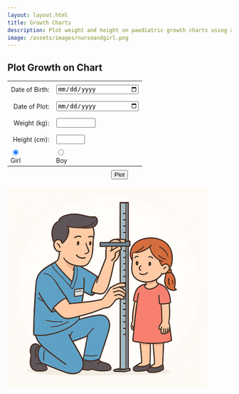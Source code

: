 ```yaml
---
layout: layout.html
title: Growth Charts
description: Plot weight and height on paediatric growth charts using age, sex, and date of measurement. Useful in consultations for visualising growth trends, monitoring progress, and identifying problems with growth.
image: /assets/images/nurseandgirl.png
---
```


<h2>Plot Growth on Chart</h2>

<form id="input-section" onsubmit="return false;">
  <table style="margin: 0 auto; border-collapse: collapse;">
    <tr>
      <td style="text-align: right; padding: 0.5rem;"><label for="dob">Date of Birth:</label></td>
      <td style="padding: 0.5rem;"><input type="date" id="dob" style = "min-width: 180px; max-width: 180px;" oninput="checkFormCompletion()"></td>
    </tr>
    <tr>
      <td style="text-align: right; padding: 0.5rem;"><label for="dateofplot">Date of Plot:</label></td>
      <td style="padding: 0.5rem;"><input type="date" id="dateofplot" style = "min-width: 180px; max-width: 180px;" oninput="checkFormCompletion()">
      </td>
    </tr>
    <tr>
      <td style="text-align: right; padding: 0.5rem;"><label for="weight">Weight (kg):</label></td>
      <td style="padding: 0.5rem;"><input type="number" id="weight" min = "0" max = "150" step="0.01" oninput="checkFormCompletion()"></td>
    </tr>
    <tr>
      <td style="text-align: right; padding: 0.5rem;"><label for="height">Height (cm):</label></td>
      <td style="padding: 0.5rem;"><input type="number" id="height" min = "30" max = "250" step="1" oninput="checkFormCompletion()"></td>
    </tr>
    <tr>  
      <td><input type="radio" name="sex" value="girl" id="girl" onclick="updateCartoon()" checked><br><label for="girl">Girl</label></td>
      <td><input type="radio" name="sex" value="boy" id="boy" onclick="updateCartoon()"><br><label for="boy">Boy</label>
    </tr>
  </table>
  <div style="text-align: center; padding-top: 0.5rem;">
    <button id="calc-btn">Plot</button>
  </div>
</form>

<br>

<label onclick="toggleSex()">
  <img class="circle-image" id="cartoon" src="/assets/images/nurseandgirl.png">
</label>

<div id="growth-chart" style="display: none; margin-top: 1em; position: relative; max-width: 100%; border: 1px solid #ccc;">
  <img id="growth-chart-img" src="" alt="Growth Chart" style="width: 100%; display: block;">
  <canvas id="growth-canvas" style="position: absolute; top: 0; left: 0;  position: absolute; pointer-events: none;"></canvas>
</div>

<div style="text-align: center; margin-top: 1rem;">
  <button id="download-btn" style="display: none;">Download</button>
  <button id="reset-btn" style="display: none;">Clear</button>
</div>

<script>

let plotPoints = [];

function calculateAge(event) {
  if (event) event.preventDefault();

  const dob = new Date(document.getElementById("dob").value);
  const plotDate = new Date(document.getElementById("dateofplot").value);
  const weightKg = parseFloat(document.getElementById("weight").value);
  const heightCm = parseFloat(document.getElementById("height").value);
  const sex = document.querySelector('input[name="sex"]:checked').value;

  if (isNaN(dob.getTime()) || isNaN(plotDate.getTime())) {
    alert("Please enter valid dates.");
    return;
  }

  // Calculate age as of plotDate
  let ageYears = plotDate.getFullYear() - dob.getFullYear();
  let ageMonths = plotDate.getMonth() - dob.getMonth();
  let ageDays = plotDate.getDate() - dob.getDate();

  if (ageDays < 0) {
    ageMonths--;
    ageDays += new Date(plotDate.getFullYear(), plotDate.getMonth(), 0).getDate();
  }

  if (ageMonths < 0) {
    ageYears--;
    ageMonths += 12;
  }

// Compute decimal age
const decimalAge = ageYears + ageMonths / 12 + ageDays / 365.25;

  if (decimalAge > 20 || decimalAge < 0) {
    alert("Age must be between 0 and 20 years.");
    return;
  }

// Store the new point
  plotPoints.push({
    decimalAge,
    plotDate: document.getElementById("dateofplot").value,
    weightKg: isNaN(weightKg) ? null : weightKg,
    heightCm: isNaN(heightCm) ? null : heightCm
  });

// Keep plotPoints sorted by date (earliest first)
plotPoints.sort((a, b) => new Date(a.plotDate) - new Date(b.plotDate));

// Redraw the chart with all points
  drawChart(sex, decimalAge);

  // Show chart and buttons
  document.getElementById("growth-chart").style.display = "block";
  document.getElementById("download-btn").style.display = "inline-block";
  document.getElementById("reset-btn").style.display = "inline-block";
  document.getElementById("cartoon").style.display = "none";

if (plotPoints.length === 1) {
  disableInputsAfterFirstPlot();
} 

if (plotPoints.length >= 1) { 
  document.getElementById("calc-btn").innerHTML = "Add another plot";
  document.getElementById("weight").value = "";
  document.getElementById("height").value = "";
  document.getElementById("dateofplot").value = "";
  checkFormCompletion();
  }
}


function checkFormCompletion() {
  const height = document.getElementById("height").value;
  const weight = document.getElementById("weight").value;
  const dob = document.getElementById("dob").value;
  const dateofplot = document.getElementById("dateofplot").value;
  const button = document.getElementById("calc-btn");

  const formComplete = (height || weight) && dob && dateofplot;
  button.disabled = !formComplete;
}

function mapValueToPixels(value, fromMin, fromMax, toMin, toMax) {
  const ratio = (value - fromMin) / (fromMax - fromMin);
  return toMin + ratio * (toMax - toMin);
}

function mapAgeToX_under3(ageMonths) {
  return mapValueToPixels(ageMonths, 0, 36, 305, 1368);
}

function mapWeightToY_under3(weightKg) {
  return mapValueToPixels(weightKg, 1.4, 22, 2000, 286);
}

function mapHeightToY_under3(heightCm) {
  return mapValueToPixels(heightCm, 37, 106, 1418, 268);
}

function mapAgeToX_2to20(ageYears) {
  return mapValueToPixels(ageYears, 2, 20, 302, 1376);
}

function mapWeightToY_2to20(weightKg) {
  return mapValueToPixels(weightKg, 6, 110, 2000, 835);
}

function mapHeightToY_2to20(heightCm) {
  return mapValueToPixels(heightCm, 75, 195, 1618, 274);
}

function getMappingFunctions(sex, decimalAge) {
  const useUnder3 = decimalAge < 3;

  return {
    mapAgeToX: useUnder3 ? mapAgeToX_under3 : mapAgeToX_2to20,
    mapWeightToY: useUnder3 ? mapWeightToY_under3 : mapWeightToY_2to20,
    mapHeightToY: useUnder3 ? mapHeightToY_under3 : mapHeightToY_2to20,
    ageUnit: useUnder3 ? "months" : "years"
  };
}


function drawCross(ctx, x, y, size = 10, color = "black") {
  ctx.strokeStyle = color;
  ctx.lineWidth = 5;
  ctx.beginPath();
  ctx.moveTo(x - size, y - size);
  ctx.lineTo(x + size, y + size);
  ctx.moveTo(x + size, y - size);
  ctx.lineTo(x - size, y + size);
  ctx.stroke();
}

function drawChart(sex, latestAge) {
  const useUnder3 = latestAge < 3;
  const imageType = `${sex === 'girl' ? 'F' : 'M'}${useUnder3 ? '03' : '220'}`;
  const imagePath = `/assets/images/growth${imageType}.png`;

  const chartDiv = document.getElementById("growth-chart");
  const chartImg = document.getElementById("growth-chart-img");

  chartImg.onload = () => {
    const canvas = document.getElementById("growth-canvas");
    const ctx = canvas.getContext("2d");

    canvas.width = chartImg.naturalWidth;
    canvas.height = chartImg.naturalHeight;
    canvas.style.width = chartImg.width + "px";
    canvas.style.height = chartImg.height + "px";

    ctx.clearRect(0, 0, canvas.width, canvas.height);

    const { mapAgeToX, mapWeightToY, mapHeightToY, ageUnit } = getMappingFunctions(sex, latestAge);

    plotPoints.forEach(pt => {
      const ageX = mapAgeToX(ageUnit === "months" ? pt.decimalAge * 12 : pt.decimalAge);
      if (pt.weightKg !== null) drawCross(ctx, ageX, mapWeightToY(pt.weightKg), 12, "black");
      if (pt.heightCm !== null) drawCross(ctx, ageX, mapHeightToY(pt.heightCm), 12, "black");
    });

    drawDataTable(ctx, getDataTableRows(), imageType);

  };
  chartImg.src = imagePath;
}

// Draws text into a predefined table area on the canvas
function drawDataTable(ctx, dataRows, imageType) {
  // Define column coordinates and startY based on imageType
  const config = {
    "M03": {
      columns: { Date: 610, Age: 730, Weight: 835, Height: 960 },
      startY: 1738,
    },
    "M220": {
      columns: { Date: 170, Age: 315, Weight: 460, Height: 600 },
      startY: 321,
    },
    "F03": {
      columns: { Date: 630, Age: 750, Weight: 855, Height: 990 },
      startY: 1738,
    },
    "F220": {
      columns: { Date: 176, Age: 325, Weight: 468, Height: 615 },
      startY: 321,
    }
  };

  const { columns, startY } = config[imageType] || {};
  if (!columns || startY === undefined) {
    console.error(`Invalid imageType: ${imageType}`);
    return;
  }

  // Set styles
  ctx.fillStyle = "black";
  ctx.font = "20px sans-serif";
  ctx.textBaseline = "top";

  const rowHeight = 30;

  // Draw each row
  dataRows.forEach((row, i) => {
    const y = startY + i * rowHeight;
    ctx.fillText(row.Date, columns.Date, y);
    ctx.fillText(row.Age, columns.Age, y);
    ctx.fillText(row.Weight, columns.Weight, y);
    ctx.fillText(row.Height, columns.Height, y);
  });
}


function getDataTableRows() {
  return plotPoints.map(pt => {
    const totalMonths = Math.round(pt.decimalAge * 12);
    const years = Math.floor(totalMonths / 12);
    const months = totalMonths % 12;
    const ageFormatted = `${years} Y ${months} M`;

    return {
      Date: pt.plotDate,
      Age: ageFormatted,
      Weight: pt.weightKg !== null ? `${pt.weightKg.toFixed(1)}kg` : "",
      Height: pt.heightCm !== null ? `${pt.heightCm.toFixed(0)}cm` : ""
    };
  });
}

function updateCartoon() {
  const girlRadio = document.getElementById("girl");
  const cartoon = document.getElementById("cartoon");

  if (girlRadio.checked) {
    cartoon.src = "/assets/images/nurseandgirl.png";
  } else {
    cartoon.src = "/assets/images/nurseandboy.png";
  }
}

function toggleSex() {
  const girlRadio = document.getElementById("girl");
  const boyRadio = document.getElementById("boy");
  const cartoon = document.getElementById("cartoon");

  if (girlRadio.checked) {
    boyRadio.checked = true;
    cartoon.src = "/assets/images/nurseandboy.png";
  } else {
    girlRadio.checked = true;
    cartoon.src = "/assets/images/nurseandgirl.png";
  }

  // Update any other logic, e.g. hiding/showing buttons, recalculating form, etc.
  checkFormCompletion();
}


document.getElementById("download-btn").addEventListener("click", () => {
  const baseImage = document.getElementById("growth-chart-img");
  const overlayCanvas = document.getElementById("growth-canvas");

  const combinedCanvas = document.createElement("canvas");
  combinedCanvas.width = baseImage.naturalWidth;
  combinedCanvas.height = baseImage.naturalHeight;

  const ctx = combinedCanvas.getContext("2d");
  ctx.drawImage(baseImage, 0, 0, combinedCanvas.width, combinedCanvas.height);
  ctx.drawImage(overlayCanvas, 0, 0, combinedCanvas.width, combinedCanvas.height);

  const today = new Date();
  const yyyy = today.getFullYear();
  const mm = String(today.getMonth() + 1).padStart(2, '0');
  const dd = String(today.getDate()).padStart(2, '0');
  const dateStr = `${yyyy}-${mm}-${dd}`;

  const link = document.createElement("a");
  link.download = `growth-chart-${dateStr}.png`;
  link.href = combinedCanvas.toDataURL("image/png");
  link.click();
});


// Clear/reset chart button
document.getElementById("reset-btn").addEventListener("click", () => {
  plotPoints = [];
  document.getElementById("growth-chart").style.display = "none";
  document.getElementById("cartoon").style.display = "block";
  document.getElementById("reset-btn").style.display = "none";
  document.getElementById("download-btn").style.display = "none";
  document.getElementById("calc-btn").innerHTML = "Plot";
  setDateOfPlotToToday();
  enableInputsOnReset(); 
});



// function that sets dateofplot to today
function setDateOfPlotToToday() {
  const today = new Date();
  const yyyy = today.getFullYear();
  const mm = String(today.getMonth() + 1).padStart(2, '0');
  const dd = String(today.getDate()).padStart(2, '0');
  const formattedToday = `${yyyy}-${mm}-${dd}`;

  const dateInput = document.getElementById("dateofplot");
  if (dateInput) {
    dateInput.value = formattedToday;
    checkFormCompletion();
  }
}

// Disable DOB and sex radio buttons after first plot
function disableInputsAfterFirstPlot() {
  document.getElementById("dob").disabled = true;
  document.getElementById("girl").disabled = true;
  document.getElementById("boy").disabled = true;
}

// Enable DOB and sex on reset
function enableInputsOnReset() {
  document.getElementById("dob").disabled = false;
  document.getElementById("girl").disabled = false;
  document.getElementById("boy").disabled = false;
}


// Fill today's date on page load
window.onload = function() {
  setDateOfPlotToToday();
  document.getElementById("calc-btn").disabled = true;
  }

// Add event listener to plot button
document.getElementById("calc-btn").addEventListener("click", calculateAge);

</script>
